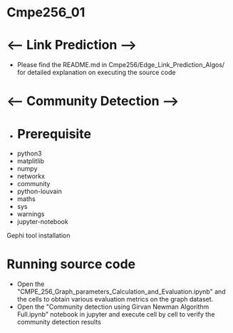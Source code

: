 # Cmpe256_01

# <-- Link Prediction -->

* Please find the README.md in Cmpe256/Edge_Link_Prediction_Algos/ for detailed explanation on executing the source code

# <-- Community Detection -->

* # Prerequisite
* python3
* matplitlib
* numpy
* networkx
* community
* python-louvain
* maths
* sys
* warnings
* jupyter-notebook

 Gephi tool installation


# Running source code

* Open the "CMPE_256_Graph_parameters_Calculation_and_Evaluation.ipynb" and the cells to obtain various evaluation metrics on the graph dataset.
* Open the "Community detection using Girvan Newman Algorithm Full.ipynb" notebook in jupyter and execute cell by cell to verify the community detection results
